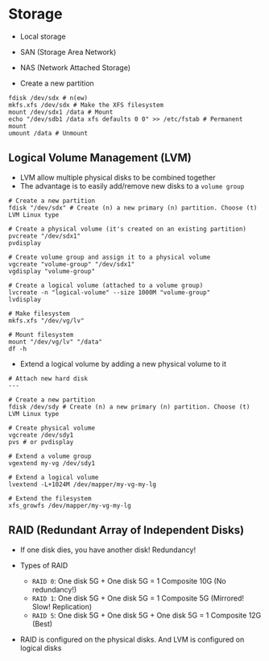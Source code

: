 # Storage

- Local storage
- SAN (Storage Area Network)
- NAS (Network Attached Storage)

- Create a new partition

```shell
fdisk /dev/sdx # n(ew)
mkfs.xfs /dev/sdx # Make the XFS filesystem
mount /dev/sdx1 /data # Mount
echo "/dev/sdb1 /data xfs defaults 0 0" >> /etc/fstab # Permanent mount
umount /data # Unmount
```

## Logical Volume Management (LVM)

- LVM allow multiple physical disks to be combined together
- The advantage is to easily add/remove new disks to a `volume group`

```shell
# Create a new partition
fdisk "/dev/sdx" # Create (n) a new primary (n) partition. Choose (t) LVM Linux type

# Create a physical volume (it's created on an existing partition)
pvcreate "/dev/sdx1"
pvdisplay

# Create volume group and assign it to a physical volume
vgcreate "volume-group" "/dev/sdx1"
vgdisplay "volume-group"

# Create a logical volume (attached to a volume group)
lvcreate -n "logical-volume" --size 1000M "volume-group"
lvdisplay

# Make filesystem
mkfs.xfs "/dev/vg/lv"

# Mount filesystem
mount "/dev/vg/lv" "/data"
df -h
```

- Extend a logical volume by adding a new physical volume to it

```shell
# Attach new hard disk
---

# Create a new partition
fdisk /dev/sdy # Create (n) a new primary (n) partition. Choose (t) LVM Linux type

# Create physical volume
vgcreate /dev/sdy1
pvs # or pvdisplay

# Extend a volume group
vgextend my-vg /dev/sdy1

# Extend a logical volume
lvextend -L+1024M /dev/mapper/my-vg-my-lg

# Extend the filesystem
xfs_growfs /dev/mapper/my-vg-my-lg
```

## RAID (Redundant Array of Independent Disks)

- If one disk dies, you have another disk! Redundancy!
- Types of RAID

  - `RAID 0`: One disk 5G + One disk 5G = 1 Composite 10G (No redundancy!)
  - `RAID 1`: One disk 5G + One disk 5G = 1 Composite 5G (Mirrored! Slow! Replication)
  - `RAID 5`: One disk 5G + One disk 5G + One disk 5G = 1 Composite 12G (Best)

- RAID is configured on the physical disks. And LVM is configured on logical disks
